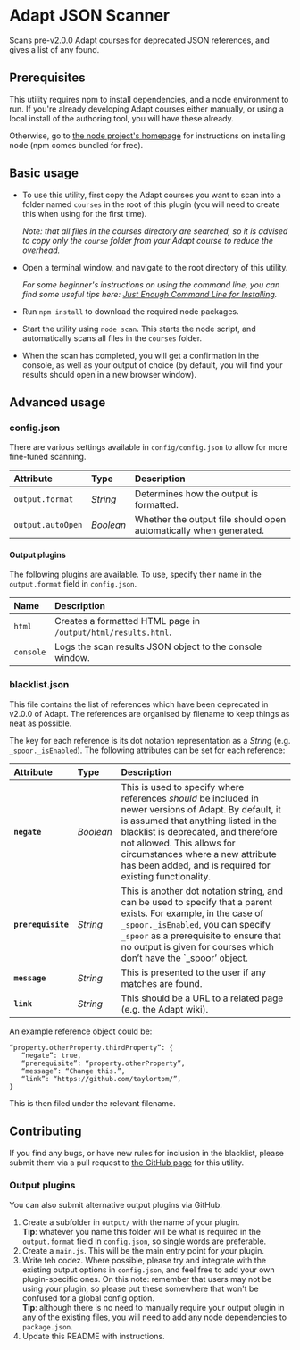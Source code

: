 # Adapt JSON Scanner
Scans pre-v2.0.0 Adapt courses for deprecated JSON references, and gives a list of any found.

## Prerequisites
This utility requires npm to install dependencies, and a node environment to run. If you're already developing Adapt courses either manually, or using a local install of the authoring tool, you will have these already.

Otherwise, go to [the node project's homepage](https://nodejs.org/) for instructions on installing node (npm comes bundled for free).

## Basic usage
- To use this utility, first copy the Adapt courses you want to scan into a folder named `courses` in the root of this plugin (you will need to create this when using for the first time).

  _Note: that all files in the courses directory are searched, so it is advised to copy only the `course` folder from your Adapt course to reduce the overhead._

- Open a terminal window, and navigate to the root directory of this utility.

  _For some beginner's instructions on using the command line, you can find some useful tips here: [Just Enough Command Line for Installing](https://github.com/adaptlearning/adapt_authoring/wiki/Just-Enough-Command-Line-for-Installing)._

- Run `npm install` to download the required node packages.
- Start the utility using `node scan`. This starts the node script, and automatically scans all files in the `courses` folder.
- When the scan has completed, you will get a confirmation in the console, as well as your output of choice (by default, you will find your results should open in a new browser window).

## Advanced usage
### config.json
There are various settings available in `config/config.json` to allow for more fine-tuned scanning.

Attribute         | Type      | Description
:---------------- | :-------- | :----------
`output.format`   | *String*  | Determines how the output is formatted.
`output.autoOpen` | *Boolean* | Whether the output file should open automatically when generated.

#### Output plugins
The following plugins are available. To use, specify their name in the `output.format` field in `config.json`.

Name        | Description
:---------- | :----------
`html`      | Creates a formatted HTML page in `/output/html/results.html`.
`console`   | Logs the scan results JSON object to the console window.

### blacklist.json
This file contains the list of references which have been deprecated in v2.0.0 of Adapt. The references are organised by filename to keep things as neat as possible.

The key for each reference is its dot notation representation as a _String_ (e.g. `_spoor._isEnabled`). The following attributes can be set for each reference:

Attribute          | Type      | Description
:----------------- | :-------- | :----------
**`negate`**       | *Boolean* | This is used to specify where references *should* be included in newer versions of Adapt. By default, it is assumed that anything listed in the blacklist is deprecated, and therefore not allowed. This allows for circumstances where a new attribute has been added, and is required for existing functionality.
**`prerequisite`** | *String*  | This is another dot notation string, and can be used to specify that a parent exists. For example, in the case of `_spoor._isEnabled`, you can specify `_spoor` as a prerequisite to ensure that no output is given for courses which don’t have the `_spoor’ object.
**`message`**      | *String*  | This is presented to the user if any matches are found.
**`link`**         | *String*  | This should be a URL to a related page (e.g. the Adapt wiki).

An example reference object could be:

```
“property.otherProperty.thirdProperty”: {
   “negate”: true,
   “prerequisite”: “property.otherProperty”,
   “message”: “Change this.”,
   “link”: “https://github.com/taylortom/”,
}
```

This is then filed under the relevant filename.

## Contributing
If you find any bugs, or have new rules for inclusion in the blacklist, please submit them via a pull request to [the GitHub page](https://github.com/taylortom/adapt-json-scanner) for this utility.

### Output plugins
You can also submit alternative output plugins via GitHub.

1. Create a subfolder in `output/` with the name of your plugin.
<br>**Tip**: whatever you name this folder will be what is required in the `output.format` field in `config.json`, so single words are preferable.
1. Create a `main.js`. This will be the main entry point for your plugin.
1. Write teh codez. Where possible, please try and integrate with the existing output options in `config.json`, and feel free to add your own plugin-specific ones. On this note: remember that users may not be using your plugin, so please put these somewhere that won't be confused for a global config option.
<br>**Tip**: although there is no need to manually require your output plugin in any of the existing files, you will need to add any node dependencies to `package.json`.
1. Update this README with instructions.
